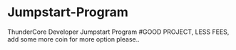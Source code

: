 # Jumpstart-Program
ThunderCore Developer Jumpstart Program
#GOOD PROJECT, LESS FEES, add some more coin for more option please..
